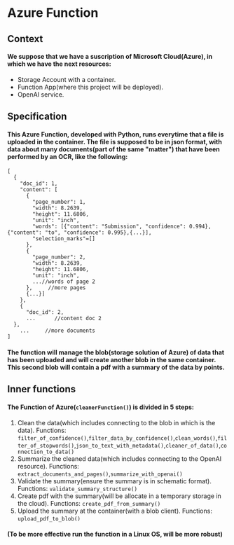 # Azure Function

## Context

#### We suppose that we have a suscription of Microsoft Cloud(Azure), in which we have the next resources:
- Storage Account with a container.
- Function App(where this project will be deployed).
- OpenAI service.

## Specification

#### This Azure Function, developed with Python, runs everytime that a file is uploaded in the container. The file is supposed to be in json format, with data about many documents(part of the same "matter") that have been performed by an OCR, like the following: 
```
[
  {
    "doc_id": 1,
    "content": [
      {
        "page_number": 1,
        "width": 8.2639,
        "height": 11.6806,
        "unit": "inch",
        "words": [{"content": "Submission", "confidence": 0.994},{"content": "to", "confidence": 0.995},{...}],
        "selection_marks"=[]
      },
      {
        "page_number": 2,
        "width": 8.2639,
        "height": 11.6806,
        "unit": "inch",
        ...//words of page 2
      },     //more pages
      {...}]
    },
    {
      "doc_id": 2,
      ...      //content doc 2
  },
    ...     //more documents
]
```

#### The function will manage the blob(storage solution of Azure) of data that has been uploaded and will create another blob in the same container. This second blob will contain a pdf with a summary of the data by points.

## Inner functions

#### The Function of Azure(`cleanerFunction()`) is divided in 5 steps: 

  1. Clean the data(which includes connecting to the blob in which is the data). Functions:
`filter_of_confidence()`,`filter_data_by_confidence()`,`clean_words()`,`filter_of_stopwords()`,`json_to_text_with_metadata()`,`cleaner_of_data()`,`connection_to_data()`    
  2. Summarize the cleaned data(which includes connecting to the OpenAI resource). Functions:
     `extract_documents_and_pages()`,`summarize_with_openai()`
  3. Validate the summary(ensure the summary is in schematic format). Functions:
     `validate_summary_structure()`
  4. Create pdf with the summary(will be allocate in a temporary storage in the cloud). Functions:
     `create_pdf_from_summary()`
  5. Upload the summary at the container(with a blob client). Functions:
      `upload_pdf_to_blob()`

#### (To be more effective run the function in a Linux OS, will be more robust)

    
      
        
        
          
  

